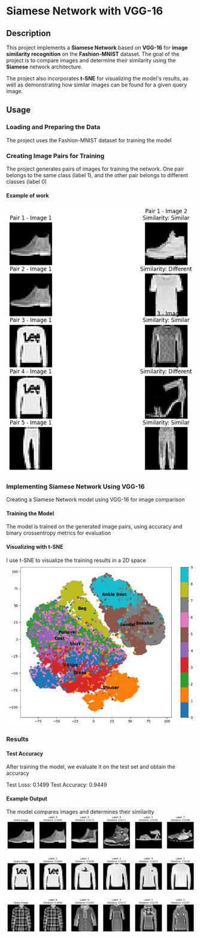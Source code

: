 # Siamese Network with VGG-16

## Description
This project implements a **Siamese Network** based on **VGG-16** for **image similarity recognition** on the **Fashion-MNIST** dataset. The goal of the project is to compare images and determine their similarity using the **Siamese** network architecture.

The project also incorporates **t-SNE** for visualizing the model's results, as well as demonstrating how similar images can be found for a given query image.

## Usage
###  Loading and Preparing the Data
The project uses the Fashion-MNIST dataset for training the model
### Creating Image Pairs for Training
The project generates pairs of images for training the network. One pair belongs to the same class (label 1), and the other pair belongs to different classes (label 0)
#### Example of work 
![alt text](images/image.png)
### Implementing Siamese Network Using VGG-16
Creating a Siamese Network model using VGG-16 for image comparison
#### Training the Model
The model is trained on the generated image pairs, using accuracy and binary crossentropy metrics for evaluation
#### Visualizing with t-SNE
I use t-SNE to visualize the training results in a 2D space
![alt text](images/image-1.png)
### Results
#### Test Accuracy
After training the model, we evaluate it on the test set and obtain the accuracy 

Test Loss: 0.1499
Test Accuracy: 0.9449
#### Example Output
The model compares images and determines their similarity
![alt text](images/image-2.png)



![alt text](images/image-3.png)



![alt text](images/image-4.png)